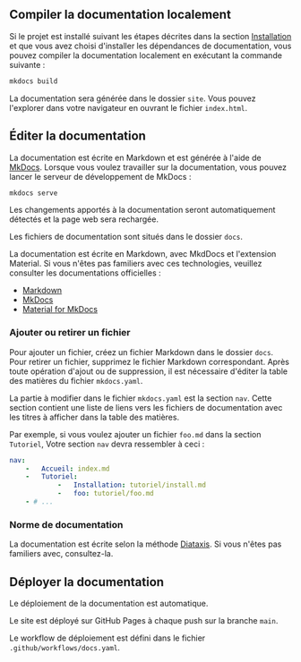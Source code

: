 ## Compiler la documentation localement

Si le projet est installé suivant les étapes décrites dans la section [Installation](install.md)
et que vous avez choisi d'installer les dépendances de documentation,
vous pouvez compiler la documentation localement en exécutant la commande suivante :

```bash
mkdocs build
```

La documentation sera générée dans le dossier `site`.
Vous pouvez l'explorer dans votre navigateur en ouvrant le fichier `index.html`.

## Éditer la documentation

La documentation est écrite en Markdown et est générée à l'aide de [MkDocs](https://www.mkdocs.org/).
Lorsque vous voulez travailler sur la documentation, vous pouvez lancer
le serveur de développement de MkDocs :

```bash
mkdocs serve
```

Les changements apportés à la documentation seront automatiquement détectés et la page web
sera rechargée.

Les fichiers de documentation sont situés dans le dossier `docs`.

La documentation est écrite en Markdown, avec MkdDocs et l'extension Material.
Si vous n'êtes pas familiers avec ces technologies, veuillez consulter les documentations officielles :

- [Markdown](https://www.markdownguide.org/)
- [MkDocs](https://www.mkdocs.org/)
- [Material for MkDocs](https://squidfunk.github.io/mkdocs-material/)

### Ajouter ou retirer un fichier

Pour ajouter un fichier, créez un fichier Markdown dans le dossier `docs`.
Pour retirer un fichier, supprimez le fichier Markdown correspondant.
Après toute opération d'ajout ou de suppression, il est nécessaire
d'éditer la table des matières du fichier `mkdocs.yaml`.

La partie à modifier dans le fichier `mkdocs.yaml` est la section `nav`.
Cette section contient une liste de liens vers les fichiers de documentation
avec les titres à afficher dans la table des matières.

Par exemple, si vous voulez ajouter un fichier `foo.md` dans la section `Tutoriel`,
Votre section `nav` devra ressembler à ceci :

```yaml
nav:
    -   Accueil: index.md
    -   Tutoriel:
            -   Installation: tutoriel/install.md
            -   foo: tutoriel/foo.md
    - # ...
```

### Norme de documentation

La documentation est écrite selon la méthode [Diataxis](https://diataxis.fr/).
Si vous n'êtes pas familiers avec, consultez-la.

## Déployer la documentation

Le déploiement de la documentation est automatique.

Le site est déployé sur GitHub Pages à chaque push sur la branche `main`.

Le workflow de déploiement est défini dans le fichier `.github/workflows/docs.yaml`.
